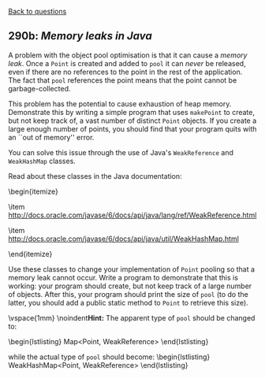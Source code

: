 [Back to questions](../README.md)

## 290b: *Memory leaks in Java*

A problem with the object pool optimisation is that it can cause a *memory leak*.  Once a `Point` is created and added to `pool` it can *never* be released, even if there are no references to the point in the rest of the application.  The fact that `pool` references the point means that the point cannot be garbage-collected.

This problem has the potential to cause exhaustion of heap memory.  Demonstrate this by writing a simple program that uses `makePoint` to create, but not keep track of, a vast number of distinct `Point` objects.  If you create a large enough number of points, you should find that your program quits with an ``out of memory'' error.

You can solve this issue through the use of Java's `WeakReference` and `WeakHashMap` classes.

Read about these classes in the Java documentation:

\begin{itemize}

\item http://docs.oracle.com/javase/6/docs/api/java/lang/ref/WeakReference.html

\item http://docs.oracle.com/javase/6/docs/api/java/util/WeakHashMap.html

\end{itemize}

Use these classes to change your implementation of `Point` pooling so that a memory leak cannot occur.  Write a program to demonstrate that this is working: your program should create, but not keep track of a large number of objects.  After this, your program should print the size of `pool` (to do the latter, you should add a public static method to `Point` to retrieve this size).

\vspace{1mm}
\noindent**Hint:** The apparent type of `pool` should be changed to:

\begin{lstlisting}
Map<Point, WeakReference<Point>>
\end{lstlisting}

while the actual type of `pool` should become:
\begin{lstlisting}
WeakHashMap<Point, WeakReference<Point>>
\end{lstlisting}

